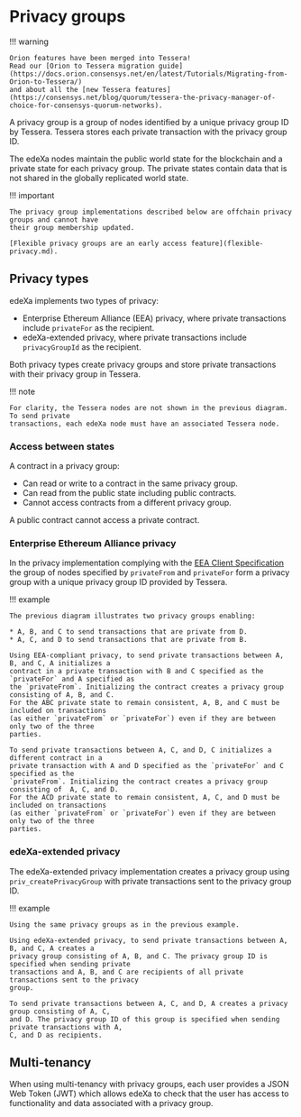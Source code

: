 # Privacy groups

!!! warning

```
Orion features have been merged into Tessera!
Read our [Orion to Tessera migration guide](https://docs.orion.consensys.net/en/latest/Tutorials/Migrating-from-Orion-to-Tessera/)
and about all the [new Tessera features](https://consensys.net/blog/quorum/tessera-the-privacy-manager-of-choice-for-consensys-quorum-networks).
```

A privacy group is a group of nodes identified by a unique privacy group ID by Tessera. Tessera stores each private transaction with the privacy group ID.

The edeXa nodes maintain the public world state for the blockchain and a private state for each privacy group. The private states contain data that is not shared in the globally replicated world state.

!!! important

```
The privacy group implementations described below are offchain privacy groups and cannot have
their group membership updated.

[Flexible privacy groups are an early access feature](flexible-privacy.md).
```

## Privacy types

edeXa implements two types of privacy:

* Enterprise Ethereum Alliance (EEA) privacy, where private transactions include `privateFor` as the recipient.
* edeXa-extended privacy, where private transactions include `privacyGroupId` as the recipient.

Both privacy types create privacy groups and store private transactions with their privacy group in Tessera.

!!! note

```
For clarity, the Tessera nodes are not shown in the previous diagram. To send private
transactions, each edeXa node must have an associated Tessera node.
```

### Access between states

A contract in a privacy group:

* Can read or write to a contract in the same privacy group.
* Can read from the public state including public contracts.
* Cannot access contracts from a different privacy group.

A public contract cannot access a private contract.

### Enterprise Ethereum Alliance privacy

In the privacy implementation complying with the [EEA Client Specification](https://entethalliance.org/technical-documents/) the group of nodes specified by `privateFrom` and `privateFor` form a privacy group with a unique privacy group ID provided by Tessera.

!!! example

```
The previous diagram illustrates two privacy groups enabling:

* A, B, and C to send transactions that are private from D.
* A, C, and D to send transactions that are private from B.

Using EEA-compliant privacy, to send private transactions between A, B, and C, A initializes a
contract in a private transaction with B and C specified as the `privateFor` and A specified as
the `privateFrom`. Initializing the contract creates a privacy group consisting of A, B, and C.
For the ABC private state to remain consistent, A, B, and C must be included on transactions
(as either `privateFrom` or `privateFor`) even if they are between only two of the three
parties.

To send private transactions between A, C, and D, C initializes a different contract in a
private transaction with A and D specified as the `privateFor` and C specified as the
`privateFrom`. Initializing the contract creates a privacy group consisting of  A, C, and D.
For the ACD private state to remain consistent, A, C, and D must be included on transactions
(as either `privateFrom` or `privateFor`) even if they are between only two of the three
parties.
```

### edeXa-extended privacy

The edeXa-extended privacy implementation creates a privacy group using `priv_createPrivacyGroup` with private transactions sent to the privacy group ID.

!!! example

```
Using the same privacy groups as in the previous example.

Using edeXa-extended privacy, to send private transactions between A, B, and C, A creates a
privacy group consisting of A, B, and C. The privacy group ID is specified when sending private
transactions and A, B, and C are recipients of all private transactions sent to the privacy
group.

To send private transactions between A, C, and D, A creates a privacy group consisting of A, C,
and D. The privacy group ID of this group is specified when sending private transactions with A,
C, and D as recipients.
```

## Multi-tenancy

When using multi-tenancy with privacy groups, each user provides a JSON Web Token (JWT) which allows edeXa to check that the user has access to functionality and data associated with a privacy group.
